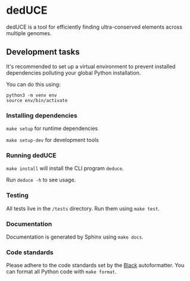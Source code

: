 # dedUCE

dedUCE is a tool for efficiently finding ultra-conserved elements across multiple genomes.

## Development tasks

It's recommended to set up a virtual environment to prevent installed dependencies polluting your global Python installation.

You can do this using:

```shell script
python3 -m venv env
source env/bin/activate
```

### Installing dependencies

`make setup` for runtime dependencies

`make setup-dev` for development tools

### Running dedUCE

`make install` will install the CLI program `deduce`.

Run `deduce -h` to see usage.

### Testing

All tests live in the `/tests` directory. Run them using `make test`.

### Documentation

Documentation is generated by Sphinx using `make docs`.

### Code standards

Please adhere to the code standards set by the [Black](https://github.com/psf/black) autoformatter. You can format all Python code with `make format`.